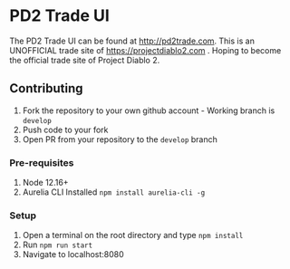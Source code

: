 # PD2 Trade UI
The PD2 Trade UI can be found at http://pd2trade.com.
This is an UNOFFICIAL trade site of https://projectdiablo2.com
. Hoping to become the official trade site of Project Diablo 2.

## Contributing
1) Fork the repository to your own github account - Working branch is `develop`
2) Push code to your fork
3) Open PR from your repository to the `develop` branch

### Pre-requisites
1) Node 12.16+
2) Aurelia CLI Installed `npm install aurelia-cli -g`

### Setup
1) Open a terminal on the root directory and type `npm install`
2) Run `npm run start`
3) Navigate to localhost:8080
